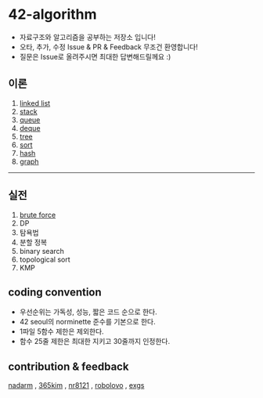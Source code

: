 # 42-algorithm

- 자료구조와 알고리즘을 공부하는 저장소 입니다!
- 오타, 추가, 수정 Issue & PR & Feedback 무조건 환영합니다!
- 질문은 Issue로 올려주시면 최대한 답변해드릴께요 :)

## 이론
1. [linked list](./linked_list)
1. [stack](./stack)
1. [queue](./queue)
1. [deque](./deque)
1. [tree](./tree)
1. [sort](./sort)
1. [hash](./hash)
1. [graph](./graph)


-----------------------
## 실전
1. [brute force](./brute_force)
1. DP
1. 탐욕법
1. 분할 정복
1. binary search
1. topological sort
1. KMP


## coding convention
- 우선순위는 가독성, 성능, 짧은 코드 순으로 한다.
- 42 seoul의 norminette 준수를 기본으로 한다.
- 1파일 5함수 제한은 제외한다.
- 함수 25줄 제한은 최대한 지키고 30줄까지 인정한다.

## contribution & feedback
[nadarm](https://github.com/nadarm)
, [365kim](https://github.com/365kim)
, [nr8121](https://github.com/nr8121)
, [robolovo](https://github.com/robolovo)
, [exgs](https://github.com/exgs)
